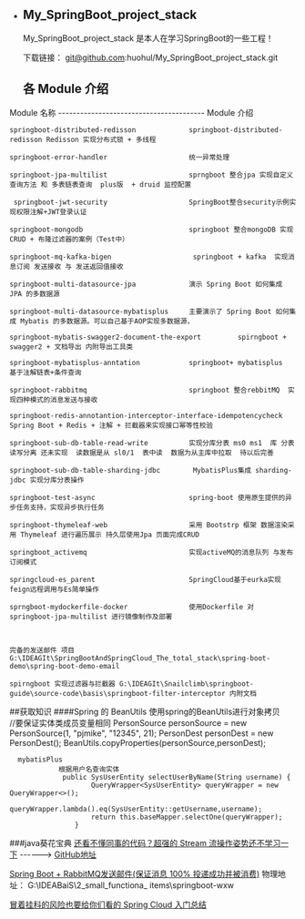 * ## My_SpringBoot_project_stack

  My_SpringBoot_project_stack 是本人在学习SpringBoot的一些工程！

  下载链接： git@github.com:huohul/My_SpringBoot_project_stack.git
  
    ## 各 Module 介绍
 Module 名称             ----------------------------------------                 Module 介绍                                                 

   
    springboot-distributed-redisson             springboot-distributed-redisson Redisson 实现分布式锁 + 多线程
    
    springboot-error-handler                    统一异常处理
   
    springboot-jpa-multilist                    sprngboot 整合jpa 实现自定义查询方法 和 多表链表查询  plus版  + druid 监控配置
    
     springboot-jwt-security                    SpringBoot整合security示例实现权限注解+JWT登录认证
    
    springboot-mongodb                          springboot 整合mongoDB 实现CRUD + 布隆过滤器的案例（Test中）    
    
    springboot-mq-kafka-bigen                    springboot + kafka  实现消息订阅 发送接收 与 发送返回值接收
        
    springboot-multi-datasource-jpa             演示 Spring Boot 如何集成 JPA 的多数据源
    
    springboot-multi-datasource-mybatisplus     主要演示了 Spring Boot 如何集成 Mybatis 的多数据源。可以自己基于AOP实现多数据源，
                                                             
    springboot-mybatis-swagger2-document-the-export         spirngboot +  swagger2 + 文档导出 内附导出工具类
    
    springboot-mybatisplus-anntation            springboot+ mybatisplus  基于注解链表+条件查询
   
    springboot-rabbitmq                         springboot 整合rebbitMQ  实现四种模式的消息发送与接收        
    
    springboot-redis-annotantion-interceptor-interface-idempotencycheck  Spring Boot + Redis + 注解 + 拦截器来实现接口幂等性校验
    
    springboot-sub-db-table-read-write          实现分库分表 ms0 ms1  库 分表   读写分离 还未实现  读数据是从 sl0/1  表中读  数据为从主库中拉取  待以后完善
   
    springboot-sub-db-table-sharding-jdbc        MybatisPlus集成 sharding-jdbc 实现分库分表操作
   
    springboot-test-async                       spring-boot 使用原生提供的异步任务支持，实现异步执行任务
   
    springboot-thymeleaf-web                    采用 Bootstrp 框架 数据渲染采用 Thymeleaf 进行遍历展示 持久层使用Jpa 页面完成CRUD
    
    springboot_activemq                         实现activeMQ的消息队列 与发布订阅模式

    springcloud-es_parent                       SpringCloud基于eurka​​实现feign远程调用与Es简单操作
    
    sprngboot-mydockerfile-docker               使用Dockerfile 对springboot-jpa-multilist 进行镜像制作及部署
    
    

    完备的发送邮件 项目 G:\IDEAGIt\SpringBootAndSpringCloud_The_total_stack\spring-boot-demo\spring-boot-demo-email 

    spirngboot 实现过滤器与拦截器 G:\IDEAGIt\Snailclimb\springboot-guide\source-code\basis\springboot-filter-interceptor 内附文档




##获取知识 
 ####Spring 的 BeanUtils
      使用spring的BeanUtils进行对象拷贝   
                    //要保证实体类成员变量相同 
                    PersonSource personSource = new PersonSource(1, "pjmike", "12345", 21);
                    PersonDest personDest = new PersonDest();
                    BeanUtils.copyProperties(personSource,personDest);
                    
      mybatisPlus 
                根据用户名查询实体
                 public SysUserEntity selectUserByName(String username) {
                        QueryWrapper<SysUserEntity> queryWrapper = new QueryWrapper<>();
                        queryWrapper.lambda().eq(SysUserEntity::getUsername,username);
                        return this.baseMapper.selectOne(queryWrapper);
                    }
                    
                    
  ###java葵花宝典
   [还看不懂同事的代码？超强的 Stream 流操作姿势还不学习一下](https://mp.weixin.qq.com/s/4yJarUD3PhBrxa2Z2RmPag)  ------>  [GitHub地址](https://github.com/niumoo/jdk-feature/blob/master/src/main/java/net/codingme/feature/jdk8/Jdk8Stream.java )
   
   [Spring Boot + RabbitMQ发送邮件(保证消息 100% 投递成功并被消费)](https://mp.weixin.qq.com/s/nHmRJLatsvBNP3p3-Tb_7Q) 物理地址： G:\IDEABaiS\2_small_functiona_ items\springboot-wxw
   
   [冒着挂科的风险也要给你们看的 Spring Cloud 入门总结](https://mp.weixin.qq.com/s/zu39BPRXotuWm6g3R8Dr8w)